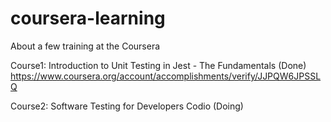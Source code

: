 # coursera-learning

About a few training at the Coursera 

Course1: Introduction to Unit Testing in Jest - The Fundamentals (Done) https://www.coursera.org/account/accomplishments/verify/JJPQW6JPSSLQ

Course2: Software Testing for Developers Codio (Doing) 

